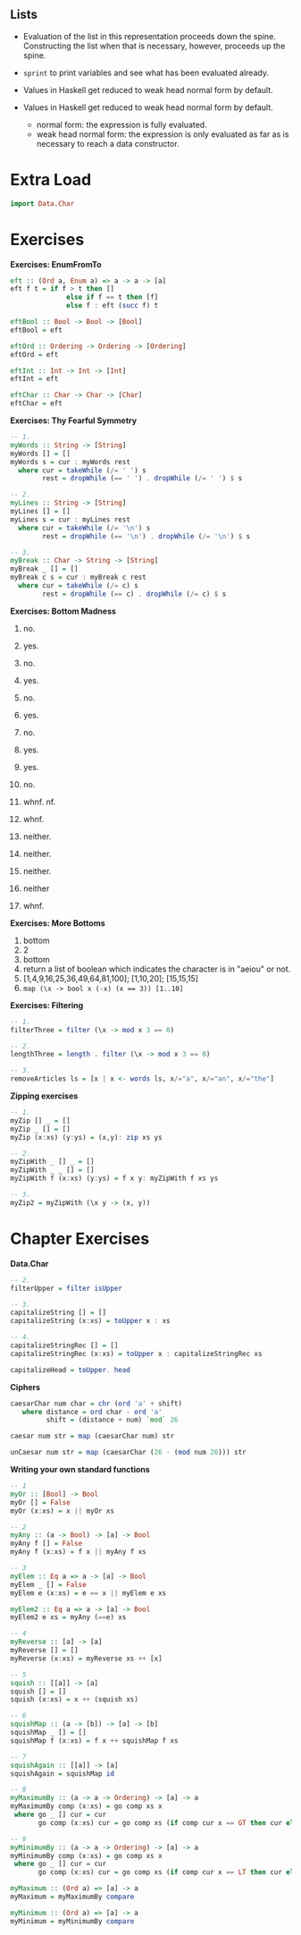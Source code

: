 Lists
-----

-   Evaluation of the list in this representation proceeds down the spine. Constructing the list when that is necessary, however, proceeds up the spine.

-   `sprint` to print variables and see what has been evaluated already.

-   Values in Haskell get reduced to weak head normal form by default.

-   Values in Haskell get reduced to weak head normal form by default.
    -   normal form: the expression is fully evaluated.
    -   weak head normal form: the expression is only evaluated as far as is necessary to reach a data constructor.

Extra Load
==========

``` haskell
import Data.Char
```

Exercises
=========

**Exercises: EnumFromTo**

``` haskell
eft :: (Ord a, Enum a) => a -> a -> [a]
eft f t = if f > t then []
              else if f == t then [f]
              else f : eft (succ f) t
```

``` haskell
eftBool :: Bool -> Bool -> [Bool]
eftBool = eft

eftOrd :: Ordering -> Ordering -> [Ordering]
eftOrd = eft

eftInt :: Int -> Int -> [Int]
eftInt = eft

eftChar :: Char -> Char -> [Char]
eftChar = eft
```

**Exercises: Thy Fearful Symmetry**

``` haskell
-- 1.
myWords :: String -> [String]
myWords [] = []
myWords s = cur : myWords rest
  where cur = takeWhile (/= ' ') s
        rest = dropWhile (== ' ') . dropWhile (/= ' ') $ s

-- 2.
myLines :: String -> [String]
myLines [] = []
myLines s = cur : myLines rest
  where cur = takeWhile (/= '\n') s
        rest = dropWhile (== '\n') . dropWhile (/= '\n') $ s

-- 3.
myBreak :: Char -> String -> [String]
myBreak _ [] = []
myBreak c s = cur : myBreak c rest
  where cur = takeWhile (/= c) s
        rest = dropWhile (== c) . dropWhile (/= c) $ s
```

**Exercises: Bottom Madness**

1.  no.
2.  yes.
3.  no.
4.  yes.
5.  no.
6.  yes.
7.  no.
8.  yes.
9.  yes.
10. no.

11. whnf. nf.
12. whnf.
13. neither.
14. neither.
15. neither.
16. neither
17. whnf.

**Exercises: More Bottoms**

1.  bottom
2.  2
3.  bottom
4.  return a list of boolean which indicates the character is in "aeiou" or not.
5.  \[1,4,9,16,25,36,49,64,81,100\]; \[1,10,20\]; \[15,15,15\]
6.  `map (\x -> bool x (-x) (x == 3)) [1..10]`

**Exercises: Filtering**

``` haskell
-- 1.
filterThree = filter (\x -> mod x 3 == 0)

-- 2.
lengthThree = length . filter (\x -> mod x 3 == 0)

-- 3.
removeArticles ls = [x | x <- words ls, x/="a", x/="an", x/="the"]
```

**Zipping exercises**

``` haskell
-- 1.
myZip [] _ = []
myZip _ [] = []
myZip (x:xs) (y:ys) = (x,y): zip xs ys

-- 2.
myZipWith _ [] _ = []
myZipWith _ _ [] = []
myZipWith f (x:xs) (y:ys) = f x y: myZipWith f xs ys

-- 3.
myZip2 = myZipWith (\x y -> (x, y))
```

Chapter Exercises
=================

**Data.Char**

``` haskell
-- 2.
filterUpper = filter isUpper

-- 3.
capitalizeString [] = []
capitalizeString (x:xs) = toUpper x : xs
```

``` haskell
-- 4.
capitalizeStringRec [] = []
capitalizeStringRec (x:xs) = toUpper x : capitalizeStringRec xs

capitalizeHead = toUpper. head
```

**Ciphers**

``` haskell
caesarChar num char = chr (ord 'a' + shift)
   where distance = ord char - ord 'a'
         shift = (distance + num) `mod` 26

caesar num str = map (caesarChar num) str

unCaesar num str = map (caesarChar (26 - (mod num 26))) str
```

**Writing your own standard functions**

``` haskell
-- 1
myOr :: [Bool] -> Bool
myOr [] = False
myOr (x:xs) = x || myOr xs

-- 2
myAny :: (a -> Bool) -> [a] -> Bool
myAny f [] = False
myAny f (x:xs) = f x || myAny f xs

-- 3
myElem :: Eq a => a -> [a] -> Bool
myElem _ [] = False
myElem e (x:xs) = e == x || myElem e xs

myElem2 :: Eq a => a -> [a] -> Bool
myElem2 e xs = myAny (==e) xs

-- 4
myReverse :: [a] -> [a]
myReverse [] = []
myReverse (x:xs) = myReverse xs ++ [x]

-- 5
squish :: [[a]] -> [a]
squish [] = []
squish (x:xs) = x ++ (squish xs)

-- 6
squishMap :: (a -> [b]) -> [a] -> [b]
squishMap _ [] = []
squishMap f (x:xs) = f x ++ squishMap f xs

-- 7
squishAgain :: [[a]] -> [a]
squishAgain = squishMap id

-- 8
myMaximumBy :: (a -> a -> Ordering) -> [a] -> a
myMaximumBy comp (x:xs) = go comp xs x
 where go _ [] cur = cur
       go comp (x:xs) cur = go comp xs (if comp cur x == GT then cur else x)

-- 9
myMinimumBy :: (a -> a -> Ordering) -> [a] -> a
myMinimumBy comp (x:xs) = go comp xs x
 where go _ [] cur = cur
       go comp (x:xs) cur = go comp xs (if comp cur x == LT then cur else x)

myMaximum :: (Ord a) => [a] -> a
myMaximum = myMaximumBy compare

myMinimum :: (Ord a) => [a] -> a
myMinimum = myMinimumBy compare
```
